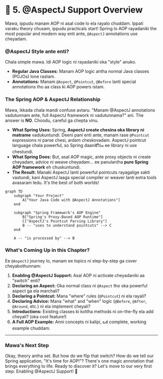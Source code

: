 # 📜 5. @AspectJ Support Overview

Mawa, ippudu manam AOP ni asal code lo ela rayalo chuddam. Ippati varaku theory chusam, ippudu practicals start! Spring lo AOP rayadaniki the most popular and modern way enti ante, `@AspectJ` annotations use cheyadam.

### @AspectJ Style ante enti?

Chala simple mawa. Idi AOP logic ni rayadaniki oka "style" anuko.
*   **Regular Java Classes:** Manam AOP logic antha normal Java classes (POJOs) lone rastam.
*   **Annotations:** Manam `@Aspect`, `@Pointcut`, `@Before` lanti special annotations tho aa class ki AOP powers istam.

### The Spring AOP & AspectJ Relationship

Mawa, ikkada chala mandi confuse avtaru. "Manam @AspectJ annotations vadutunnam ante, full AspectJ framework ni vadutunnama?" ani. The answer is **NO**. Choodu, careful ga chepta vinu.

*   **What Spring Uses:** Spring, **AspectJ create chesina oka library ni matrame** vadukuntundi. Deeni pani enti ante, manam rase `@Pointcut` expressions ni parse chesi, ardam cheskovadam. AspectJ pointcut language chala powerful, so Spring daaniకోసం ee library ni use chestundi.
*   **What Spring Does:** But, asal AOP magic, ante proxy objects ni create cheyadam, advice ni weave cheyadam... ee panulantha **pure Spring AOP framework** eh chuskuntundi.
*   **The Result:** Manaki AspectJ lanti powerful pointcuts rayagalige sakti vastundi, kani AspectJ laaga special compiler or weaver lanti extra tools avasaram ledu. It's the best of both worlds!

```mermaid
graph TD
    subgraph "Your Project"
        A["Your Java Code with @AspectJ Annotations"]
    end

    subgraph "Spring Framework's AOP Engine"
        B["Spring's Proxy-Based AOP Runtime"]
        C["AspectJ's Pointcut Parsing Library"]
        B -- "uses to understand pointcuts" --> C
    end

    A -- "is processed by" --> B
```

### What's Coming Up in this Chapter?

Ee `@AspectJ` journey lo, manam ee topics ni step-by-step ga cover cheyabothunnam:
1.  **Enabling @AspectJ Support:** Asal AOP ni activate cheyadaniki aa "switch" enti?
2.  **Declaring an Aspect:** Oka normal class ni `@Aspect` tho oka powerful aspect ga ela marchali?
3.  **Declaring a Pointcut:** Mana "where" rules (`@Pointcut`) ni ela rayali?
4.  **Declaring Advice:** Mana "what" and "when" logic (`@Before`, `@After`, `@Around`, etc.) ni ela implement cheyali?
5.  **Introductions:** Existing classes ki kottha methods ni on-the-fly ela add cheyali? (oka cool feature!)
6.  **A Full AOP Example:** Anni concepts ni kalipi, ఒక complete, working example chuddam.

---
### Mawa's Next Step
Okay, theory antha set. But how do we flip that switch? How do we tell our Spring application, "It's time for AOP!"? There's one magic annotation that brings everything to life. Ready to discover it? Let's move to our very first step: Enabling @AspectJ Support! 🚀

